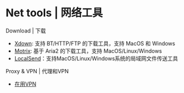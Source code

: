 # Net tools | 网络工具

Download | 下载
- [Xdown](https://www.xdown.org/): 支持 BT/HTTP/FTP 的下载工具，支持 MacOS 和 Windows
- [Motrix](https://motrix.app/): 基于 Aria2 的下载工具，支持 MacOS/Linux/Windows
- [LocalSend](https://localsend.org/)：支持MacOS/Linux/Windows系统的局域网文件传送工具

Proxy & VPN | 代理和VPN
- [在用VPN](https://my.xn--mts.net/#/register?code=61EvZdsT)
